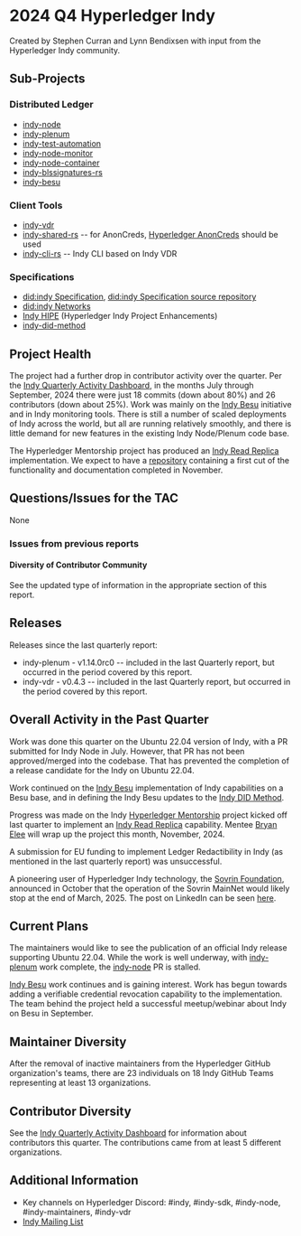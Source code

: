 [//]: # (SPDX-License-Identifier: CC-BY-4.0)

# 2024 Q4 Hyperledger Indy

Created by Stephen Curran and Lynn Bendixsen with input from the Hyperledger Indy community.

## Sub-Projects

### **Distributed Ledger**

- [indy-node]
- [indy-plenum]
- [indy-test-automation]
- [indy-node-monitor]
- [indy-node-container]
- [indy-blssignatures-rs]
- [indy-besu]

[indy-node]: https://github.com/hyperledger/indy-node
[indy-plenum]: https://github.com/hyperledger/indy-plenum
[indy-test-automation]: https://github.com/hyperledger/indy-test-automation
[indy-node-monitor]: https://github.com/hyperledger/indy-node-monitor
[indy-node-container]: https://github.com/hyperledger/indy-node-container
[indy-blssignatures-rs]: https://github.com/hyperledger/indy-blssignatures-rs
[indy-besu]: https://github.com/hyperledger/indy-besu

### **Client Tools**

- [indy-vdr]
- [indy-shared-rs] -- for AnonCreds, [Hyperledger AnonCreds] should be used
- [indy-cli-rs] -- Indy CLI based on Indy VDR

[indy-vdr]: https://github.com/hyperledger/indy-vdr
[indy-shared-rs]: https://github.com/hyperledger/indy-shared-rs
[indy-cli-rs]: https://github.com/hyperledger/indy-cli-rs
[Hyperledger AnonCreds]: https://github.com/hyperledger/anoncreds-rs

### **Specifications**

- [did:indy Specification], [did:indy Specification source repository]
- [did:indy Networks]
- [Indy HIPE] (Hyperledger Indy Project Enhancements)
- [indy-did-method]

[did:indy Specification]: https://hyperledger.github.io/indy-did-method/
[did:indy Specification source repository]: https://github.com/hyperledger/indy-did-method
[did:indy Networks]: https://github.com/hyperledger/indy-did-networks
[Indy HIPE]: https://github.com/hyperledger/indy-hipe
[indy-did-method]: https://github.com/hyperledger/indy-did-method

## Project Health

The project had a further drop in contributor activity over the quarter. Per the
[Indy Quarterly Activity Dashboard], in the months July through September, 2024
there were just 18 commits (down about 80%) and 26 contributors (down about
25%). Work was mainly on the [Indy Besu] initiative and in Indy monitoring
tools. There is still a number of scaled deployments of Indy across the world,
but all are running relatively smoothly, and there is little demand for new
features in the existing Indy Node/Plenum code base.

The Hyperledger Mentorship project has produced an [Indy Read Replica]
implementation. We expect to have a
[repository](https://github.com/rxbryan/indyread) containing a first cut of the
functionality and documentation completed in November.

[Indy Quarterly Activity Dashboard]: https://insights.lfx.linuxfoundation.org/foundation/lf-decentralized-trust/overview/github?project=indy&routedFrom=Github&bestPractice=false&dateFilters=Last%20Quarter&dateRange=2024-07-01%20to%202024-09-30&compare=PP&granularity=week&hideBots=true

## Questions/Issues for the TAC

None

### Issues from previous reports

#### **Diversity of Contributor Community**

See the updated type of information in the appropriate section of this report.

## Releases

Releases since the last quarterly report:

- indy-plenum - v1.14.0rc0 -- included in the last Quarterly report, but occurred in the period covered by this report.
- indy-vdr - v0.4.3 -- included in the last Quarterly report, but occurred in the period covered by this report.

## Overall Activity in the Past Quarter

Work was done this quarter on the Ubuntu 22.04 version of Indy, with a PR
submitted for Indy Node in July. However, that PR has not been approved/merged
into the codebase. That has prevented the completion of a release candidate for
the Indy on Ubuntu 22.04.

Work continued on the [Indy Besu] implementation of Indy capabilities on
a Besu base, and in defining the Indy Besu updates to the [Indy DID Method].

[Indy Besu]: https://github.com/hyperledger/indy-besu
[Indy DID Method]: https://github.com/hyperledger/indy-did-method

Progress was made on the Indy [Hyperledger Mentorship] project kicked off last
quarter to implement an [Indy Read Replica] capability. Mentee [Bryan Elee] will
wrap up the project this month, November, 2024.

[Hyperledger Mentorship]: https://wiki.hyperledger.org/display/INTERN/Hyperledger+Mentorship+Program
[Indy Read Replica]: https://wiki.hyperledger.org/display/INTERN/Project+Plan+-+Indy+Read+Replica+Implementation
[Bryan Elee]: https://github.com/rxbryan

A submission for EU funding to implement Ledger Redactibility in Indy (as
mentioned in the last quarterly report) was unsuccessful.

A pioneering user of Hyperledger Indy technology, the [Sovrin Foundation], announced in October that
the operation of the Sovrin MainNet would likely stop at the end of March, 2025. The post on LinkedIn
can be seen [here](https://www.linkedin.com/posts/sovrin-foundation_to-the-sovrin-community-after-seven-years-activity-7253082729443930112-069C).

[Sovrin Foundation]: https://sovrin.org

## Current Plans

The maintainers would like to see the publication of an official Indy release
supporting Ubuntu 22.04. While the work is well underway, with [indy-plenum] work
complete, the [indy-node] PR is stalled.

[Indy Besu] work continues and is gaining interest. Work has begun towards
adding a verifiable credential revocation capability to the implementation. The
team behind the project held a successful meetup/webinar about Indy on Besu in
September.

## Maintainer Diversity

After the removal of inactive maintainers from the Hyperledger GitHub
organization's teams, there are 23 individuals on 18 Indy GitHub Teams
representing at least 13 organizations.

## Contributor Diversity

See the [Indy Quarterly Activity Dashboard] for information about contributors
this quarter. The contributions came from at least 5 different
organizations.

## Additional Information

- Key channels on Hyperledger Discord: \#indy, \#indy-sdk,
\#indy-node, \#indy-maintainers, \#indy-vdr
- [Indy Mailing List](https://lists.hyperledger.org/g/indy)
